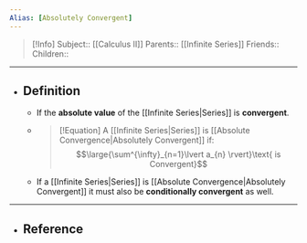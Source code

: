 ```yaml
---
Alias: [Absolutely Convergent]
---
```

> [!Info]
> Subject:: [[Calculus II]]
> Parents:: [[Infinite Series]]
> Friends:: 
> Children:: 
---
- ## Definition
	- If the **absolute value** of the [[Infinite Series|Series]] is **convergent**.
	- > [!Equation]
	  > A [[Infinite Series|Series]] is [[Absolute Convergence|Absolutely Convergent]] if:
	  > $$\large{\sum^{\infty}_{n=1}\lvert a_{n} \rvert}\text{ is Convergent}$$
	- If a [[Infinite Series|Series]] is [[Absolute Convergence|Absolutely Convergent]] it must also be **conditionally convergent** as well.
---
- ## Reference